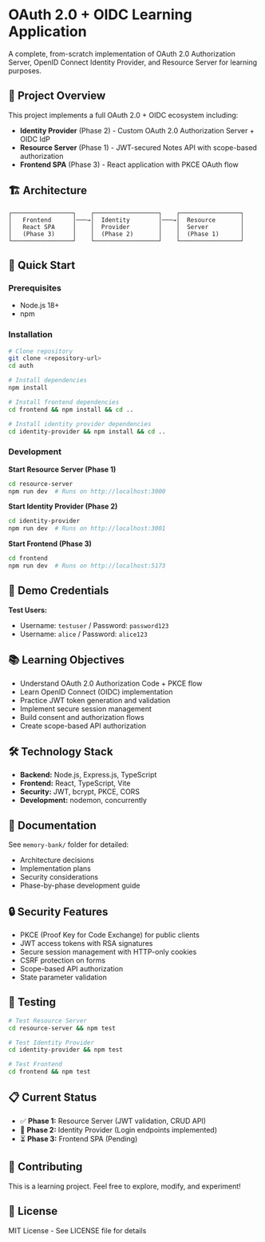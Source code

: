 # OAuth 2.0 + OIDC Learning Application

A complete, from-scratch implementation of OAuth 2.0 Authorization Server, OpenID Connect Identity Provider, and Resource Server for learning purposes.

## 🎯 Project Overview

This project implements a full OAuth 2.0 + OIDC ecosystem including:

- **Identity Provider** (Phase 2) - Custom OAuth 2.0 Authorization Server + OIDC IdP
- **Resource Server** (Phase 1) - JWT-secured Notes API with scope-based authorization  
- **Frontend SPA** (Phase 3) - React application with PKCE OAuth flow

## 🏗️ Architecture

```
┌─────────────────┐    ┌──────────────────┐    ┌─────────────────┐
│   Frontend      │───→│  Identity        │───→│  Resource       │
│   React SPA     │    │  Provider        │    │  Server         │
│   (Phase 3)     │    │  (Phase 2)       │    │  (Phase 1)      │
└─────────────────┘    └──────────────────┘    └─────────────────┘
```

## 🚀 Quick Start

### Prerequisites
- Node.js 18+ 
- npm

### Installation
```bash
# Clone repository
git clone <repository-url>
cd auth

# Install dependencies
npm install

# Install frontend dependencies
cd frontend && npm install && cd ..

# Install identity provider dependencies  
cd identity-provider && npm install && cd ..
```

### Development

**Start Resource Server (Phase 1)**
```bash
cd resource-server
npm run dev  # Runs on http://localhost:3000
```

**Start Identity Provider (Phase 2)**  
```bash
cd identity-provider
npm run dev  # Runs on http://localhost:3001
```

**Start Frontend (Phase 3)**
```bash
cd frontend
npm run dev  # Runs on http://localhost:5173
```

## 🔐 Demo Credentials

**Test Users:**
- Username: `testuser` / Password: `password123`
- Username: `alice` / Password: `alice123`

## 📚 Learning Objectives

- Understand OAuth 2.0 Authorization Code + PKCE flow
- Learn OpenID Connect (OIDC) implementation
- Practice JWT token generation and validation
- Implement secure session management
- Build consent and authorization flows
- Create scope-based API authorization

## 🛠️ Technology Stack

- **Backend:** Node.js, Express.js, TypeScript
- **Frontend:** React, TypeScript, Vite
- **Security:** JWT, bcrypt, PKCE, CORS
- **Development:** nodemon, concurrently

## 📖 Documentation

See `memory-bank/` folder for detailed:
- Architecture decisions
- Implementation plans  
- Security considerations
- Phase-by-phase development guide

## 🔒 Security Features

- PKCE (Proof Key for Code Exchange) for public clients
- JWT access tokens with RSA signatures
- Secure session management with HTTP-only cookies
- CSRF protection on forms
- Scope-based API authorization
- State parameter validation

## 🧪 Testing

```bash
# Test Resource Server
cd resource-server && npm test

# Test Identity Provider  
cd identity-provider && npm test

# Test Frontend
cd frontend && npm test
```

## 📋 Current Status

- ✅ **Phase 1:** Resource Server (JWT validation, CRUD API)
- 🚧 **Phase 2:** Identity Provider (Login endpoints implemented)  
- ⏳ **Phase 3:** Frontend SPA (Pending)

## 🤝 Contributing

This is a learning project. Feel free to explore, modify, and experiment!

## 📄 License

MIT License - See LICENSE file for details